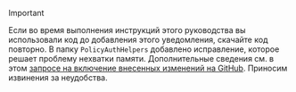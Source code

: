 > [!IMPORTANT]
> Если во время выполнения инструкций этого руководства вы использовали код до добавления этого уведомления, скачайте код повторно.  В папку `PolicyAuthHelpers` добавлено исправление, которое решает проблему нехватки памяти.  Дополнительные сведения см. в этом [запросе на включение внесенных изменений на GitHub](https://github.com/AzureADQuickStarts/B2C-WebApp-OpenIdConnect-DotNet/pull/4). Приносим извинения за неудобства.
> 
> 



<!--HONumber=Jan17_HO3-->


